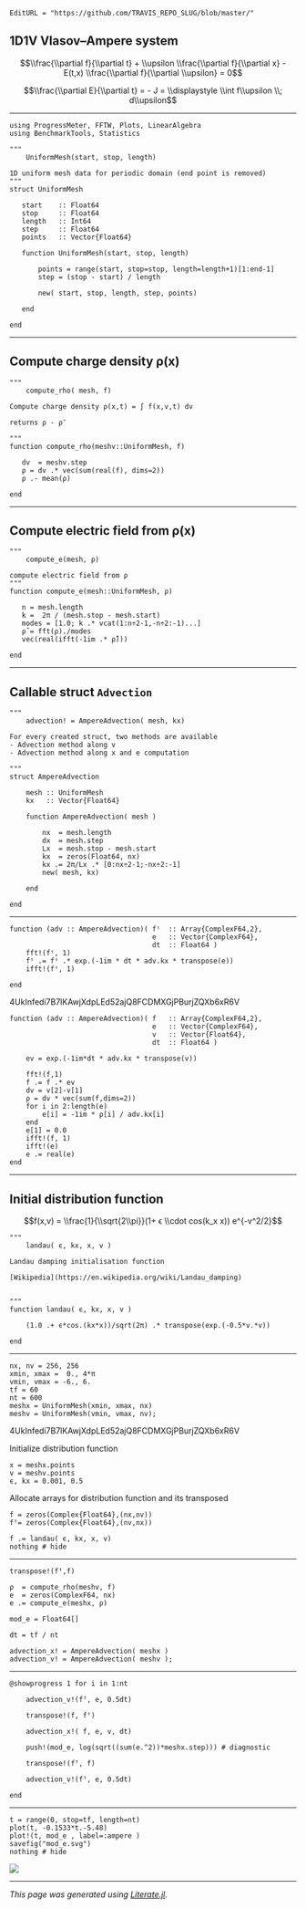 ```@meta
EditURL = "https://github.com/TRAVIS_REPO_SLUG/blob/master/"
```

## 1D1V Vlasov–Ampere system

```math
\\frac{\\partial f}{\\partial t} + \\upsilon \\frac{\\partial f}{\\partial x} - E(t,x) \\frac{\\partial f}{\\partial \\upsilon} = 0
```

```math
\\frac{\\partial E}{\\partial t} = - J = \\displaystyle \\int  f\\upsilon \\; d\\upsilon
```

---

```@example index
using ProgressMeter, FFTW, Plots, LinearAlgebra
using BenchmarkTools, Statistics

"""
    UniformMesh(start, stop, length)

1D uniform mesh data for periodic domain (end point is removed)
"""
struct UniformMesh

   start    :: Float64
   stop     :: Float64
   length   :: Int64
   step     :: Float64
   points   :: Vector{Float64}

   function UniformMesh(start, stop, length)

       points = range(start, stop=stop, length=length+1)[1:end-1]
       step = (stop - start) / length

       new( start, stop, length, step, points)

   end

end
```

---

## Compute charge density ρ(x)

```@example index
"""
    compute_rho( mesh, f)

Compute charge density ρ(x,t) = ∫ f(x,v,t) dv

returns ρ - ρ̄

"""
function compute_rho(meshv::UniformMesh, f)

   dv  = meshv.step
   ρ = dv .* vec(sum(real(f), dims=2))
   ρ .- mean(ρ)

end
```

---

## Compute electric field from ρ(x)

```@example index
"""
    compute_e(mesh, ρ)

compute electric field from ρ
"""
function compute_e(mesh::UniformMesh, ρ)

   n = mesh.length
   k =  2π / (mesh.stop - mesh.start)
   modes = [1.0; k .* vcat(1:n÷2-1,-n÷2:-1)...]
   ρ̂ = fft(ρ)./modes
   vec(real(ifft(-1im .* ρ̂)))

end
```

---

## Callable struct `Advection`

```@example index
"""
    advection! = AmpereAdvection( mesh, kx)

For every created struct, two methods are available
- Advection method along v
- Advection method along x and e computation

"""
struct AmpereAdvection

    mesh :: UniformMesh
    kx   :: Vector{Float64}

    function AmpereAdvection( mesh )

        nx  = mesh.length
        dx  = mesh.step
        Lx  = mesh.stop - mesh.start
        kx  = zeros(Float64, nx)
        kx .= 2π/Lx .* [0:nx÷2-1;-nx÷2:-1]
        new( mesh, kx)

    end

end
```

---

```@example index
function (adv :: AmpereAdvection)( fᵗ  :: Array{ComplexF64,2},
                                   e   :: Vector{ComplexF64},
                                   dt  :: Float64 )
    fft!(fᵗ, 1)
    fᵗ .= fᵗ .* exp.(-1im * dt * adv.kx * transpose(e))
    ifft!(fᵗ, 1)

end
```

4UkInfedi7B7lKAwjXdpLEd52ajQ8FCDMXGjPBurjZQXb6xR6V

```@example index
function (adv :: AmpereAdvection)( f   :: Array{ComplexF64,2},
                                   e   :: Vector{ComplexF64},
                                   v   :: Vector{Float64},
                                   dt  :: Float64 )

    ev = exp.(-1im*dt * adv.kx * transpose(v))

    fft!(f,1)
    f .= f .* ev
    dv = v[2]-v[1]
    ρ = dv * vec(sum(f,dims=2))
    for i in 2:length(e)
        e[i] = -1im * ρ[i] / adv.kx[i]
    end
    e[1] = 0.0
    ifft!(f, 1)
    ifft!(e)
    e .= real(e)
end
```

----

## Initial distribution function

```math
f(x,v) = \\frac{1}{\\sqrt{2\\pi}}(1+ ϵ \\cdot cos(k_x x)) e^{-v^2/2}
```

```@example index
"""
    landau( ϵ, kx, x, v )

Landau damping initialisation function

[Wikipedia](https://en.wikipedia.org/wiki/Landau_damping)


"""
function landau( ϵ, kx, x, v )

    (1.0 .+ ϵ*cos.(kx*x))/sqrt(2π) .* transpose(exp.(-0.5*v.*v))

end
```

---

```@example index
nx, nv = 256, 256
xmin, xmax =  0., 4*π
vmin, vmax = -6., 6.
tf = 60
nt = 600
meshx = UniformMesh(xmin, xmax, nx)
meshv = UniformMesh(vmin, vmax, nv);
```

4UkInfedi7B7lKAwjXdpLEd52ajQ8FCDMXGjPBurjZQXb6xR6V

Initialize distribution function

```@example index
x = meshx.points
v = meshv.points
ϵ, kx = 0.001, 0.5
```

Allocate arrays for distribution function and its transposed

```@example index
f = zeros(Complex{Float64},(nx,nv))
fᵀ= zeros(Complex{Float64},(nv,nx))

f .= landau( ϵ, kx, x, v)
nothing # hide
```

---

```@example index
transpose!(fᵀ,f)

ρ  = compute_rho(meshv, f)
e  = zeros(ComplexF64, nx)
e .= compute_e(meshx, ρ)

mod_e = Float64[]

dt = tf / nt

advection_x! = AmpereAdvection( meshx )
advection_v! = AmpereAdvection( meshv );
```

---

```@example index
@showprogress 1 for i in 1:nt

    advection_v!(fᵀ, e, 0.5dt)

    transpose!(f, fᵀ)

    advection_x!( f, e, v, dt)

    push!(mod_e, log(sqrt((sum(e.^2))*meshx.step))) # diagnostic

    transpose!(fᵀ, f)

    advection_v!(fᵀ, e, 0.5dt)

end
```

---

```@example index
t = range(0, stop=tf, length=nt)
plot(t, -0.1533*t.-5.48)
plot!(t, mod_e , label=:ampere )
savefig("mod_e.svg")
nothing # hide
```

![](mod_e.svg)

---

*This page was generated using [Literate.jl](https://github.com/fredrikekre/Literate.jl).*

